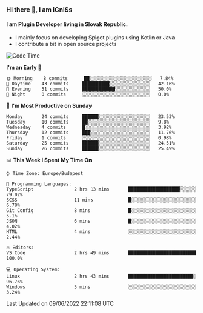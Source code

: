 ### Hi there 👋, I am iGniSs

#### I am Plugin Developer living in Slovak Republic.
- I mainly focus on developing Spigot plugins using Kotlin or Java
- I contribute a bit in open source projects

<!--START_SECTION:waka-->
![Code Time](http://img.shields.io/badge/Code%20Time-781%20hrs%2048%20mins-blue)

**I'm an Early 🐤** 

```text
🌞 Morning    8 commits      ██░░░░░░░░░░░░░░░░░░░░░░░   7.84% 
🌆 Daytime    43 commits     ██████████░░░░░░░░░░░░░░░   42.16% 
🌃 Evening    51 commits     ████████████░░░░░░░░░░░░░   50.0% 
🌙 Night      0 commits      ░░░░░░░░░░░░░░░░░░░░░░░░░   0.0%

```
📅 **I'm Most Productive on Sunday** 

```text
Monday       24 commits     ██████░░░░░░░░░░░░░░░░░░░   23.53% 
Tuesday      10 commits     ██░░░░░░░░░░░░░░░░░░░░░░░   9.8% 
Wednesday    4 commits      █░░░░░░░░░░░░░░░░░░░░░░░░   3.92% 
Thursday     12 commits     ███░░░░░░░░░░░░░░░░░░░░░░   11.76% 
Friday       1 commits      ░░░░░░░░░░░░░░░░░░░░░░░░░   0.98% 
Saturday     25 commits     ██████░░░░░░░░░░░░░░░░░░░   24.51% 
Sunday       26 commits     ██████░░░░░░░░░░░░░░░░░░░   25.49%

```


📊 **This Week I Spent My Time On** 

```text
⌚︎ Time Zone: Europe/Budapest

💬 Programming Languages: 
TypeScript               2 hrs 13 mins       ███████████████████░░░░░░   79.02% 
SCSS                     11 mins             █░░░░░░░░░░░░░░░░░░░░░░░░   6.78% 
Git Config               8 mins              █░░░░░░░░░░░░░░░░░░░░░░░░   5.1% 
JSON                     6 mins              █░░░░░░░░░░░░░░░░░░░░░░░░   4.02% 
HTML                     4 mins              ░░░░░░░░░░░░░░░░░░░░░░░░░   2.44%

🔥 Editors: 
VS Code                  2 hrs 49 mins       █████████████████████████   100.0%

💻 Operating System: 
Linux                    2 hrs 43 mins       ████████████████████████░   96.76% 
Windows                  5 mins              ░░░░░░░░░░░░░░░░░░░░░░░░░   3.24%

```


 Last Updated on 09/06/2022 22:11:08 UTC
<!--END_SECTION:waka-->